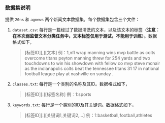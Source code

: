 ### 数据集说明
提供 `20ns` 和 `agnews` 两个新闻文本数据集，每个数据集包含三个文件：

 1. `dataset.csv`: 每行是一篇经过了数据清洗的文本，以及该文本的标签（**注意：在本次弱监督文本分类任务中，文本标签仅用于测试，不能用于训练**）。数据格式如下，
	> [标签ID][,][文本]
	> 例：1,nfl wrap manning wins mvp battle as colts overcome titans peyton manning threw for 254 yards and two touchdowns to win his showdown with fellow co mvp steve mcnair as the indianapolis colts beat the tennessee titans 31 17 in national football league play at nashville on sunday .

 2. `classes.txt`: 每行是一个类别的名称及其ID。数据格式如下，
	> [标签ID][:][标签名称]
	> 例：1:sports

 3. `keywords.txt`: 每行是一个类别的ID及其关键词。数据格式如下，
	 > [标签ID][:][关键词1,关键词2,...]
	 > 例：1:basketball,football,athletes


